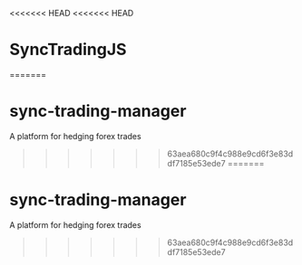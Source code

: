 <<<<<<< HEAD
<<<<<<< HEAD
# SyncTradingJS


=======
# sync-trading-manager
A platform for hedging forex trades
>>>>>>> 63aea680c9f4c988e9cd6f3e83ddf7185e53ede7
=======
# sync-trading-manager
A platform for hedging forex trades
>>>>>>> 63aea680c9f4c988e9cd6f3e83ddf7185e53ede7
